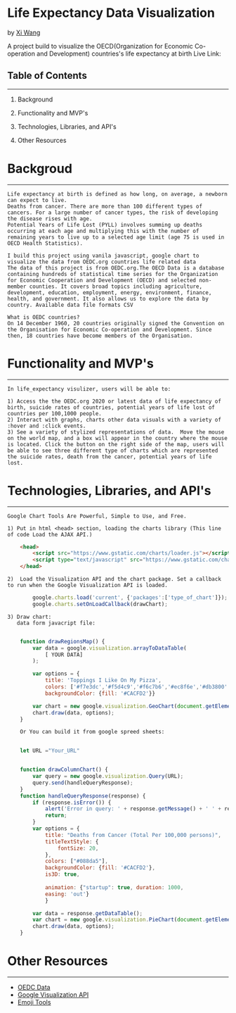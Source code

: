 # Life Expectancy Data Visualization
by [Xi Wang](https://www.linkedin.com/in/xi-wang-7b00bb25a/)

A project build to visualize the OECD(Organization for Economic
Co-operation and Development) countries's life expectancy at birth
Live Link:

Table of Contents
---
---
1) Background

2) Functionality and MVP's

3) Technologies, Libraries, and API's

4) Other Resources


# Backgroud
---

    Life expectancy at birth is defined as how long, on average, a newborn can expect to live.
    Deaths from cancer. There are more than 100 different types of cancers. For a large number of cancer types, the risk of developing the disease rises with age. 
    Potential Years of Life Lost (PYLL) involves summing up deaths occurring at each age and multiplying this with the number of remaining years to live up to a selected age limit (age 75 is used in OECD Health Statistics).

    I build this project using vanila javascript, google chart to visualize the data from OEDC.org countries life related data
    The data of this project is from OEDC.org.The OECD Data is a database containing hundreds of statistical time series for the Organization for Economic Cooperation and Development (OECD) and selected non-member counties. It covers broad topics including agriculture, development, education, employment, energy, environment, finance, health, and government. It also allows us to explore the data by country. Available data file formats CSV
   
    What is OEDC countries?
    On 14 December 1960, 20 countries originally signed the Convention on the Organisation for Economic Co-operation and Development. Since then, 18 countries have become members of the Organisation.

# Functionality and MVP's
---

    In life_expectancy visulizer, users will be able to:

    1) Access the the OEDC.org 2020 or latest data of life expectancy of birth, suicide rates of countries, potential years of life lost of countries per 100,1000 people.
    2) Interact with graphs, charts other data visuals with a variety of :hover and :click events.
    3) See a variety of stylized representations of data.  Move the mouse on the world map, and a box will appear in the country where the mouse is located. Click the button on the right side of the map, users will be able to see three different type of charts which are represented the suicide rates, death from the cancer, potential years of life lost. 

    

# Technologies, Libraries, and API's
---
    Google Chart Tools Are Powerful, Simple to Use, and Free.

    1) Put in html <head> section, loading the charts library (This line of code Load the AJAX API.)
```html
    <head>
        <script src="https://www.gstatic.com/charts/loader.js"></script>
        <script type="text/javascript" src="https://www.gstatic.com/charts/loader.js"></script>
    </head>
```

    2)  Load the Visualization API and the chart package. Set a callback to run when the Google Visualization API is loaded.
```javascript
        google.charts.load('current', {'packages':['type_of_chart']});
        google.charts.setOnLoadCallback(drawChart);
```

    3) Draw chart:
       data form javacript file:
```javascript

    function drawRegionsMap() {
        var data = google.visualization.arrayToDataTable(
            [ YOUR DATA]
        );

        var options = {
            title: 'Toppings I Like On My Pizza',
            colors: ['#f7e3dc','#f5d4c9','#f6c7b6','#ec8f6e','#db3800' ],
            backgroundColor: {fill: '#CACFD2'}}

        var chart = new google.visualization.GeoChart(document.getElementById('regions_div'));
        chart.draw(data, options);
    }
```

        Or You can build it from google spreed sheets:
```javascript
        
    let URL ="Your_URL"


    function drawColumnChart() {
        var query = new google.visualization.Query(URL);
        query.send(handleQueryResponse);
    }
    function handleQueryResponse(response) {
        if (response.isError()) {
            alert('Error in query: ' + response.getMessage() + ' ' + response.getDetailedMessage());
            return;
        }       
        var options = {
            title: "Deaths from Cancer (Total Per 100,000 persons)",
            titleTextStyle: {
                fontSize: 20,
            },
            colors: ["#088da5"],
            backgroundColor: {fill: '#CACFD2'},
            is3D: true,
            
            animation: {"startup": true, duration: 1000,
            easing: 'out'}
            }

        var data = response.getDataTable();
        var chart = new google.visualization.PieChart(document.getElementById('secondchart'));
        chart.draw(data, options);
    }


```

    



# Other Resources
---
* [OEDC Data](https://www.oecd.org/)
* [Google Visualization API](https://developers.google.com/chart/interactive/docs/reference)
* [Emoji Tools](https://fontawesome.com/)



 



